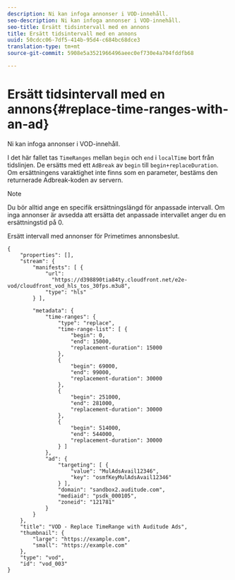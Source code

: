 ```yaml
---
description: Ni kan infoga annonser i VOD-innehåll.
seo-description: Ni kan infoga annonser i VOD-innehåll.
seo-title: Ersätt tidsintervall med en annons
title: Ersätt tidsintervall med en annons
uuid: 50cdcc06-7df5-414b-95d4-c684bc68dce3
translation-type: tm+mt
source-git-commit: 5908e5a3521966496aeec0ef730e4a704fddfb68

---
```



# Ersätt tidsintervall med en annons{#replace-time-ranges-with-an-ad}

Ni kan infoga annonser i VOD-innehåll.

I det här fallet tas `TimeRanges` mellan `begin` och `end` i `localTime` bort från tidslinjen. De ersätts med ett `AdBreak` av `begin` till `begin+replaceDuration`. Om ersättningens varaktighet inte finns som en parameter, bestäms den returnerade Adbreak-koden av servern.

>[!NOTE]
>
>Du bör alltid ange en specifik ersättningslängd för anpassade intervall. Om inga annonser är avsedda att ersätta det anpassade intervallet anger du en ersättningstid på 0.

Ersätt intervall med annonser för Primetimes annonsbeslut.

```
{   
    "properties": [],
    "stream": {
        "manifests": [ {
            "url": 
              "https://d398890tia84ty.cloudfront.net/e2e-vod/cloudfront_vod_hls_tos_30fps.m3u8",
            "type": "hls"
        } ],
                 
        "metadata": {
            "time-ranges": {
                "type": "replace",
                "time-range-list": [ {
                    "begin": 0,
                    "end": 15000,
                    "replacement-duration": 15000 
                },
                {
                    "begin": 69000,
                    "end": 99000,
                    "replacement-duration": 30000
                },
                {
                    "begin": 251000,
                    "end": 281000,
                    "replacement-duration": 30000
                },
                {
                    "begin": 514000,
                    "end": 544000,
                    "replacement-duration": 30000
                } ]
            },
            "ad": {
                "targeting": [ {
                    "value": "MulAdsAvail12346",
                    "key": "osmfKeyMulAdsAvail12346"
                } ],
                "domain": "sandbox2.auditude.com",
                "mediaid": "psdk_000105",
                "zoneid": "121781"
            }     
        }
    },   
    "title": "VOD - Replace TimeRange with Auditude Ads",
    "thumbnail": {
        "large": "https://example.com",
        "small": "https://example.com"
    },
    "type": "vod",
    "id": "vod_003"
}
```

